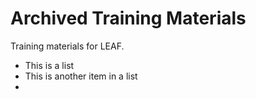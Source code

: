 # Archived Training Materials
Training materials for LEAF.

* This is a list
* This is another item in a list
* 
